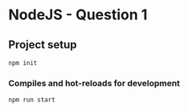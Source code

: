 # NodeJS - Question 1

## Project setup

```
npm init
```

### Compiles and hot-reloads for development

```
npm run start
```

